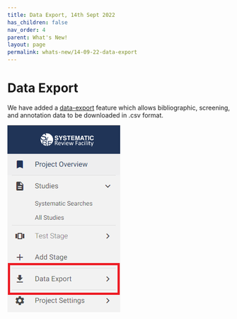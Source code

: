```yaml
---
title: Data Export, 14th Sept 2022
has_children: false
nav_order: 4
parent: What's New!
layout: page
permalink: whats-new/14-09-22-data-export
---
```


<h1>Data Export</h1>

We have added a [data-export](../data-export.html) feature which allows bibliographic, screening, and annotation data to be downloaded in .csv format. 

![Data export location](/figs/Fig_ExportData_small.png)
